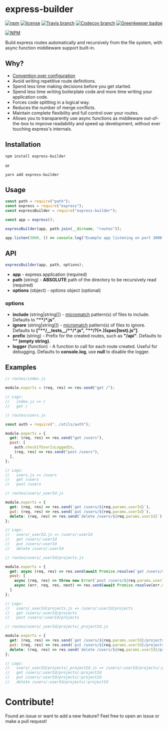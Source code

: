 # express-builder

[![npm](https://img.shields.io/npm/v/express-builder.svg?style=flat-square)](https://www.npmjs.com/package/express-builder)
[![license](https://img.shields.io/github/license/Makay11/express-builder.svg?style=flat-square)](http://opensource.org/licenses/ISC)
[![Travis branch](https://img.shields.io/travis/Makay11/express-builder/master.svg?style=flat-square)](https://travis-ci.org/Makay11/express-builder)
[![Codecov branch](https://img.shields.io/codecov/c/github/Makay11/express-builder/master.svg?style=flat-square)](https://codecov.io/gh/Makay11/express-builder)
[![Greenkeeper badge](https://badges.greenkeeper.io/Makay11/express-builder.svg)](https://greenkeeper.io/)

[![NPM](https://nodei.co/npm/express-builder.png)](https://nodei.co/npm/express-builder/)

Build express routes automatically and recursively from the file system, with async function middleware support built-in.

## Why?
- [Convention over configuration](https://en.wikipedia.org/wiki/Convention_over_configuration)
- Avoid writing repetitive route definitions.
- Spend less time making decisions before you get started.
- Spend less time writing boilerplate code and more time writing your application code.
- Forces code splitting in a logical way.
- Reduces the number of merge conflicts.
- Maintain complete flexibility and full control over your routes.
- Allows you to transparently use async functions as middleware out-of-the-box to improve readability and speed up development, without ever touching express's internals.

## Installation

```shell
npm install express-builder
```

or

```shell
yarn add express-builder
```

## Usage

```js
const path = require("path");
const express = require("express");
const expressBuilder = require("express-builder");

const app = express();

expressBuilder(app, path.join(__dirname, "routes"));

app.listen(3000, () => console.log("Example app listening on port 3000!"));
```

## API

```js
expressBuilder(app, path, options);
```

- **app** - express application (required)
- **path** (string) - **ABSOLUTE** path of the directory to be recursively read (required)
- **options** (object) - options object (optional)

### options

- **include** (string|string[]) - [micromatch](https://github.com/micromatch/micromatch) pattern(s) of files to include. Defaults to **"\*\*/\*.js"**.
- **ignore** (string|string[]) - [micromatch](https://github.com/micromatch/micromatch) pattern(s) of files to ignore. Defaults to **["\*\*/\_\_tests\_\_/\*\*/\*.js", "\*\*/?(\*.)(spec|test).js"]**.
- **prefix** (string) - Prefix for the created routes, such as **"/api"**. Defaults to **"" (empty string)**.
- **logger** (function) - A function to call for each route created. Useful for debugging. Defaults to **console.log**, use **null** to disable the logger.

## Examples

```js
// routes/index.js

module.exports = (req, res) => res.send("get /");

// Logs:
//   index.js => /
//   get /
```

```js
// routes/users.js

const auth = require("../utils/auth");

module.exports = {
  get: (req, res) => res.send("get /users"),
  post: [
    auth.checkIfUserIsLoggedIn,
    (req, res) => res.send("post /users"),
  ],
};

// Logs:
//   users.js => /users
//   get /users
//   post /users
```

```js
// routes/users/_userId.js

module.exports = {
  get: (req, res) => res.send(`get /users/${req.params.userId}`),
  put: (req, res) => res.send(`put /users/${req.params.userId}`),
  delete: (req, res) => res.send(`delete /users/${req.params.userId}`),
};

// Logs:
//   users/_userId.js => /users/:userId
//   get /users/:userId
//   put /users/:userId
//   delete /users/:userId
```

```js
// routes/users/_userId/projects.js

module.exports = {
  get: async (req, res) => res.send(await Promise.resolve(`get /users/${req.params.userId}/projects`)),
  post: [
    async (req, res) => throw new Error(`post /users/${req.params.userId}/projects`),
    async (err, req, res, next) => res.send(await Promise.resolve(err.message)),
  ]
};

// Logs:
//   users/_userId/projects.js => /users/:userId/projects
//   get /users/:userId/projects
//   post /users/:userId/projects
```

```js
// routes/users/_userId/projects/_projectId.js

module.exports = {
  get: (req, res) => res.send(`get /users/${req.params.userId}/projects/${req.params.projectId}`),
  put: (req, res) => res.send(`put /users/${req.params.userId}/projects/${req.params.projectId}`),
  delete: (req, res) => res.send(`delete /users/${req.params.userId}/projects/${req.params.projectId}`),
};

// Logs:
//   users/_userId/projects/_projectId.js => /users/:userId/projects/:projectId
//   get /users/:userId/projects/:projectId
//   put /users/:userId/projects/:projectId
//   delete /users/:userId/projects/:projectId
```

# Contribute!

Found an issue or want to add a new feature? Feel free to open an issue or make a pull request!
